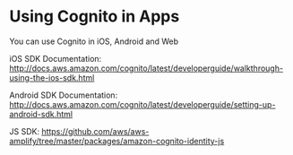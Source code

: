 # Using Cognito in Apps

You can use Cognito in iOS, Android and Web

iOS SDK Documentation: http://docs.aws.amazon.com/cognito/latest/developerguide/walkthrough-using-the-ios-sdk.html

Android SDK Documentation: http://docs.aws.amazon.com/cognito/latest/developerguide/setting-up-android-sdk.html

JS SDK: https://github.com/aws/aws-amplify/tree/master/packages/amazon-cognito-identity-js